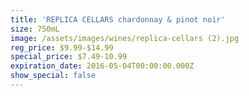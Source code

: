 ```yaml
---
title: 'REPLICA CELLARS chardonnay & pinot noir'
size: 750mL
image: /assets/images/wines/replica-cellars (2).jpg
reg_price: $9.99-$14.99
special_price: $7.49-10.99
expiration_date: 2016-05-04T00:00:00.000Z
show_special: false
---
```



